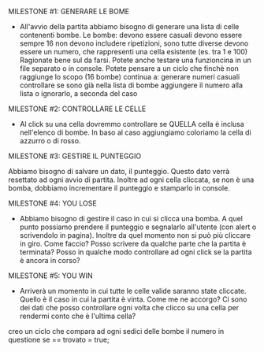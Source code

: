 MILESTONE #1: GENERARE LE BOME

-  All'avvio della partita abbiamo bisogno di generare una lista di celle contenenti bombe. Le bombe:
   devono essere casuali
   devono essere sempre 16
   non devono includere ripetizioni, sono tutte diverse
   devono essere un numero, che rappresenti una cella esistente (es. tra 1 e 100)
   Ragionate bene sul da farsi. Potete anche testare una funzioncina in un file separato o in console.
   Potete pensare a un ciclo che finchè non raggiunge lo scopo (16 bombe) continua a:
   generare numeri casuali
   controllare se sono già nella lista di bombe
   aggiungere il numero alla lista o ignorarlo, a seconda del caso

MILESTONE #2: CONTROLLARE LE CELLE

-  Al click su una cella dovremmo controllare se QUELLA cella è inclusa nell'elenco di bombe. In baso al caso aggiungiamo coloriamo la cella di azzurro o di rosso.

MILESTONE #3: GESTIRE IL PUNTEGGIO

Abbiamo bisogno di salvare un dato, il punteggio. Questo dato verrà resettato ad ogni avvio di partita. Inoltre ad ogni cella cliccata, se non è una bomba, dobbiamo incrementare il punteggio e stamparlo in console.

MILESTONE #4: YOU LOSE

-  Abbiamo bisogno di gestire il caso in cui si clicca una bomba. A quel punto possiamo prendere il punteggio e segnalarlo all'utente (con alert o scrivendolo in pagina).
   Inoltre da quel momento non si può più cliccare in giro.
   Come faccio? Posso scrivere da qualche parte che la partita è terminata?
   Posso in qualche modo controllare ad ogni click se la partita è ancora in corso?

MILESTONE #5: YOU WIN

-  Arriverà un momento in cui tutte le celle valide saranno state cliccate. Quello è il caso in cui la partita è vinta. Come me ne accorgo? Ci sono dei dati che posso controllare ogni volta che clicco su una cella per rendermi conto che è l'ultima cella?

creo un ciclo che compara ad ogni sedici delle bombe il numero in questione se == trovato = true;
